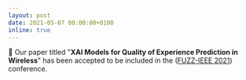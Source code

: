 ```yaml
---
layout: post
date: 2021-05-07 00:00:00+0100
inline: true
---
```


:tada: Our paper titled "<b>XAI Models for Quality of Experience Prediction in Wireless</b>" has been accepted to be included in the (<a href="https://attend.ieee.org/fuzzieee-2021/" target="_blank">FUZZ-IEEE 2021</a>) conference.
